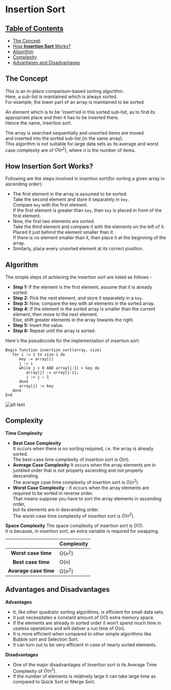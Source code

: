 # Insertion Sort

## [Table of Contents](#table-of-contents) 
  - [The Concept](#the-concept)
  - [How **Insertion Sort** Works?](#how-insertion-sort-works)
  - [Algorithm](#algorithm)
  - [Complexity](#complexity)
  - [Advantages and Disadvantages](#advantages-and-disadvantages)

## The Concept
This is an in-place comparison-based sorting algorithm.  
Here, a sub-list is maintained which is always sorted.  
For example, the lower part of an array is maintained to be sorted.  

An element which is to be 'insert'ed in this sorted sub-list,  as to find its appropriate place and then it has to be inserted there.  
Hence the name, insertion sort.

The array is searched sequentially and unsorted items are moved  
and inserted into the sorted sub-list (in the same array).  
This algorithm is not suitable for large data sets as its average and worst case complexity are of $Ο(n^2)$,
where $n$ is the number of items.

## How **Insertion Sort** Works?
Following are the steps involved in insertion sort(for sorting a given array in ascending order): 
- The first element in the array is assumed to be sorted.  
Take the second element and store it separately in `key`.  
Compare `key` with the first element.  
If the first element is greater than `key`, then `key` is placed in front of the first element.
- Now, the first two elements are sorted.  
Take the third element and compare it with the elements on the left of it.  
Placed it just behind the element smaller than it.  
If there is no element smaller than it, then place it at the beginning of the array.
- Similarly, place every unsorted element at its correct position.

## Algorithm
The simple steps of achieving the insertion sort are listed as follows -

- **Step 1:** If the element is the first element, assume that it is already sorted.
- **Step 2:**  Pick the next element, and store it separately in a `key`.
- **Step 3:** Now, compare the key with all elements in the sorted array.
- **Step 4:** If the element in the sorted array is smaller than the current element, then move to the next element.  
Else, shift greater elements in the array towards the right.
- **Step 5:** Insert the value.
- **Step 6:** Repeat until the array is sorted.

Here's the pseudocode for the implementation of insertion sort:
```
Begin function insertion_sort(array, size)
   for i := 1 to size-1 do
      key := array[i]
      j := i
      while j > 0 AND array[j-1] > key do
         array[j] := array[j-1];
         j := j – 1
      done
      array[j] := key
   done
End
```
![alt text](https://he-s3.s3.amazonaws.com/media/uploads/46bfac9.png)

## Complexity
**Time Complexity**
- **Best Case Complexity**   
It occurs when there is no sorting required, i.e. the array is already sorted.  
The best-case time complexity of insertion sort is $O(n)$.
- **Average Case Complexity** It occurs when the array elements are in jumbled order that is not properly ascending and not properly descending.  
The average case time complexity of insertion sort is $O(n^2)$.
- **Worst Case Complexity** - It occurs when the array elements are required to be sorted in reverse order.  
That means suppose you have to sort the array elements in ascending order,  
but its elements are in descending order.  
The worst-case time complexity of insertion sort is $O(n^2)$.

**Space Complexity**
The space complexity of insertion sort is $O(1)$.  
It is because, in insertion sort, an extra variable is required for swapping.

|   |  **Complexity** |
|:-:|---|
| **Worst case time**  |  O($n^2$) |
| **Best case time**  | O($n$)  |
| **Avarage case time**  | O($n^2$)  |

## Advantages and Disadvantages
**Advantages**
- It, like other quadratic sorting algorithms, is efficient for small data sets.
- It just necessitates a constant amount of O(1) extra memory space.
- If the elements are already in sorted order it won’t spend much time in useless operations and will deliver a run time of O(n).
- It is more efficient when compared to other simple algorithms like Bubble sort and Selection Sort.
- It can turn out to be very efficient in case of nearly sorted elements.

**Disadvantages**
- One of the major disadvantages of Insertion sort is its Average Time Complexity of $O(n^2)$.
- If the number of elements is relatively large it can take large time as compared to Quick Sort or Merge Sort.

